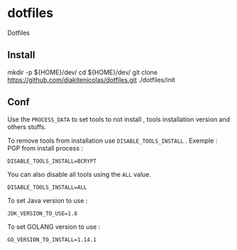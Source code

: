# dotfiles
Dotfiles


## Install

mkdir -p ${HOME}/dev/
cd ${HOME}/dev/
git clone https://github.com/diakitenicolas/dotfiles.git
./dotfiles/init


## Conf

Use the `PROCESS_DATA` to set tools to not install , tools installation version and others stuffs.

To remove tools from installation use `DISABLE_TOOLS_INSTALL` . 
Exemple : PGP from install process : 
```
DISABLE_TOOLS_INSTALL=BCRYPT
```

You can also disable all tools using the `ALL` value.
```
DISABLE_TOOLS_INSTALL=ALL
```

To set Java version to use : 
```
JDK_VERSION_TO_USE=1.8
```


To set GOLANG version to use : 
```
GO_VERSION_TO_INSTALL=1.14.1 
```
